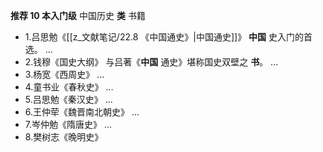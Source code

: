 **推荐 10 本入门级** 中国历史 **类** 书籍
- 1.吕思勉《[[z_文献笔记/22.8 《中国通史》|中国通史]]》 **中国** 史入门的首选。 ...
-   2.钱穆《国史大纲》 与吕著《**中国** 通史》堪称国史双壁之 **书**。 ...
-   3.杨宽《西周史》 ...
-   4.童书业《春秋史》 ...
-   5.吕思勉《秦汉史》 ...
-   6.王仲荦《魏晋南北朝史》 ...
-   7.岑仲勉《隋唐史》 ...
-   8.樊树志《晚明史》